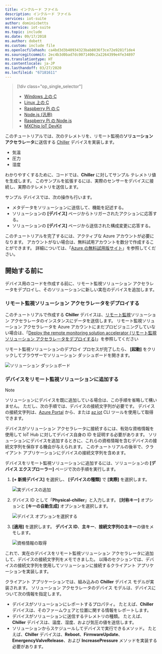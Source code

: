```yaml
---
title: インクルード ファイル
description: インクルード ファイル
services: iot-suite
author: dominicbetts
ms.service: iot-suite
ms.topic: include
ms.date: 09/17/2018
ms.author: dobett
ms.custom: include file
ms.openlocfilehash: ca4bd3d3b40934323bab8036f3ce72e9281f1de4
ms.sourcegitcommit: 2ec4b3d0bad7dc0071400c2a2264399e4fe34897
ms.translationtype: HT
ms.contentlocale: ja-JP
ms.lasthandoff: 03/27/2020
ms.locfileid: "67181611"
---
```

> [!div class="op_single_selector"]
> * [Windows 上の C](../articles/iot-accelerators/iot-accelerators-connecting-devices.md)
> * [Linux 上の C](../articles/iot-accelerators/iot-accelerators-connecting-devices-linux.md)
> * [Raspberry Pi の C](../articles/iot-accelerators/iot-accelerators-connecting-pi-c.md)
> * [Node.js (汎用)](../articles/iot-accelerators/iot-accelerators-connecting-devices-node.md)
> * [Raspberry Pi の Node.js](../articles/iot-accelerators/iot-accelerators-connecting-pi-node.md)
> * [MXChip IoT DevKit](../articles/iot-accelerators/iot-accelerators-arduino-iot-devkit-az3166-devkit-remote-monitoringV2.md)

このチュートリアルでは、次のテレメトリを、リモート監視の**ソリューション アクセラレータ**に送信する [Chiller](../articles/iot-accelerators/about-iot-accelerators.md) デバイスを実装します。

* 気温
* 圧力
* 湿度

わかりやすくするために、コードでは、**Chiller** に対してサンプル テレメトリ値を生成します。 このサンプルを拡張するには、実際のセンサーをデバイスに接続し、実際のテレメトリを送信します。

サンプル デバイスでは、次の操作も行います。

* メタデータをソリューションに送信して、機能を記述する。
* ソリューションの **[デバイス]** ページからトリガーされたアクションに応答する。
* ソリューションの **[デバイス]** ページから送信された構成変更に応答する。

このチュートリアルを完了するには、アクティブな Azure アカウントが必要になります。 アカウントがない場合は、無料試用アカウントを数分で作成することができます。 詳細については、「[Azure の無料試用版サイト](https://azure.microsoft.com/pricing/free-trial/)」を参照してください。

## <a name="before-you-start"></a>開始する前に

デバイス用のコードを作成する前に、リモート監視ソリューション アクセラレータをデプロイし、そのソリューションに新しい実在のデバイスを追加します。

### <a name="deploy-your-remote-monitoring-solution-accelerator"></a>リモート監視ソリューション アクセラレータをデプロイする

このチュートリアルで作成する **Chiller** デバイスは、[リモート監視](../articles/iot-accelerators/quickstart-remote-monitoring-deploy.md)ソリューション アクセラレータのインスタンスにデータを送信します。 リモート監視ソリューション アクセラレータを Azure アカウントにまだプロビジョニングしていない場合は、「[Deploy the remote monitoring solution accelerator (リモート監視ソリューション アクセラレータをデプロイする)](../articles/iot-accelerators/quickstart-remote-monitoring-deploy.md)」を参照してください

リモート監視ソリューションのデプロイ プロセスが完了したら、 **[起動]** をクリックしてブラウザーでソリューション ダッシュボードを開きます。

![ソリューション ダッシュボード](media/iot-suite-selector-connecting/dashboard.png)

### <a name="add-your-device-to-the-remote-monitoring-solution"></a>デバイスをリモート監視ソリューションに追加する

> [!NOTE]
> ソリューションにデバイスを既に追加している場合は、この手順を省略して構いません。 ただし、次の手順では、デバイスの接続文字列が必要です。 デバイスの接続文字列は、[Azure Portal](https://portal.azure.com) から、または [az iot](https://docs.microsoft.com/cli/azure/iot?view=azure-cli-latest) CLI ツールを使用して取得できます。

デバイスがソリューション アクセラレータに接続するには、有効な資格情報を使用して IoT Hub に対してデバイス自身の ID を証明する必要があります。 ソリューションにデバイスを追加するときに、これらの資格情報を含むデバイスの接続文字列を保存する機会が与えられます。 このチュートリアルの後半で、クライアント アプリケーションにデバイスの接続文字列を含めます。

デバイスをリモート監視ソリューションに追加するには、ソリューションの **[デバイス エクスプローラー]** ページで次の手順を実行します。

1. **[+ 新規デバイス]** を選択し、 **[デバイスの種類]** で **[実際]** を選択します。

    ![実デバイスの追加](media/iot-suite-selector-connecting/devicesprovision.png)

1. デバイス ID として「**Physical-chiller**」と入力します。 **[対称キー]** オプションと **[キーの自動生成]** オプションを選択します。

    ![デバイス オプションを選択する](media/iot-suite-selector-connecting/devicesoptions.png)

1. **[適用]** を選択します。 **デバイス ID**、**主キー**、**接続文字列の主キー**の値をメモします。

    ![資格情報の取得](media/iot-suite-selector-connecting/credentials.png)

これで、実在のデバイスをリモート監視ソリューション アクセラレータに追加して、デバイスの接続文字列をメモできました。 以降のセクションでは、デバイスの接続文字列を使用してソリューションに接続するクライアント アプリケーションを実装します。

クライアント アプリケーションでは、組み込みの **Chiller** デバイス モデルが実装されます。 ソリューション アクセラレータのデバイス モデルは、デバイスについて次の情報を指定します。

* デバイスがソリューションにレポートするプロパティ。 たとえば、**Chiller** デバイスは、そのファームウェアと位置に関する情報をレポートします。
* デバイスがソリューションに送信するテレメトリの種類。 たとえば、**Chiller** デバイスは、温度、湿度、および気圧の値を送信します。
* ソリューションからスケジュールしてデバイスで実行できるメソッド。 たとえば、**Chiller** デバイスは、**Reboot**、**FirmwareUpdate**、**EmergencyValveRelease**、および **IncreasePressure** メソッドを実装する必要があります。

